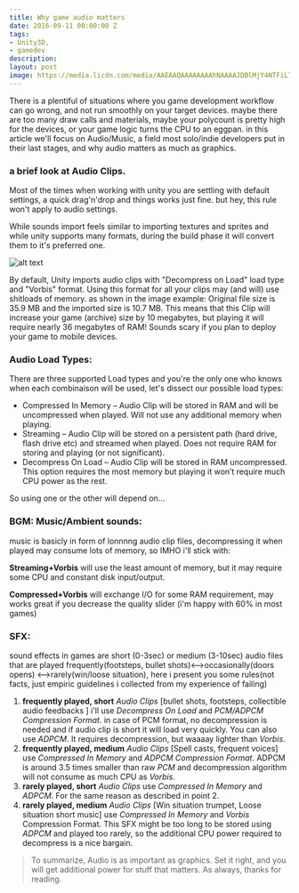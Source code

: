 ```yaml
---
title: Why game audio matters
date: 2016-09-11 00:00:00 Z
tags:
- Unity3D,
- gamedev
description: 
layout: post
image: https://media.licdn.com/media/AAEAAQAAAAAAAAhNAAAAJDBlMjY4NTFiLTY4NGEtNGQ4Mi1hYjgwLWEyYTI2ZmZhNTQ4Mw.png
---
```


There is a plentiful of situations where you game development workflow can go wrong, and not run smoothly on your target devices. maybe there are too many draw calls and materials, maybe your polycount is pretty high for the devices, or your game logic turns the CPU to an eggpan. in this article we'll focus on Audio/Music, a field most solo/indie developers put in their last stages, and why audio matters as much as graphics.

### a brief look at Audio Clips.

Most of the times when working with unity you are settling with default settings, a quick drag'n'drop and things works just fine. but hey, this rule won't apply to audio settings.

While sounds import feels similar to importing textures and sprites and while unity supports many formats, during the build phase it will convert them to it's preferred one.

![alt text](https://media.licdn.com/mpr/mpr/shrinknp_400_400/AAEAAQAAAAAAAAhbAAAAJDEyZTQxNDRiLWMzZGEtNDZmMi05ZDdiLTc2ZjYzZjkzNDliYw.png)

By default, Unity imports audio clips with "Decompress on Load" load type and "Vorbis" format. Using this format for all your clips may (and will) use shitloads of memory. as shown in the image example: Original file size is 35.9 MB and the imported size is 10.7 MB. This means that this Clip will increase your game (archive) size by 10 megabytes, but playing it will require nearly 36 megabytes of RAM! Sounds scary if you plan to deploy your game to mobile devices.

### Audio Load Types:

There are three supported Load types and you're the only one who knows when each combinaison will be used, let's dissect our possible load types:

* Compressed In Memory – Audio Clip will be stored in RAM and will be uncompressed when played. Will not use any additional memory when playing.
* Streaming – Audio Clip will be stored on a persistent path (hard drive, flash drive etc) and streamed when played. Does not require RAM for storing and playing (or not significant).
* Decompress On Load – Audio Clip will be stored in RAM uncompressed. This option requires the most memory but playing it won’t require much CPU power as the rest.

So using one or the other will depend on...

### BGM: Music/Ambient sounds:
music is basicly in form of lonnnng audio clip files, decompressing it when played may consume lots of memory, so IMHO i'll stick with:

**Streaming+Vorbis** will use the least amount of memory, but it may require some CPU and constant disk input/output.

**Compressed+Vorbis** will exchange I/O for some RAM requirement, may works great if you decrease the quality slider (i'm happy with 60% in most games)

### SFX:

sound effects in games are short (0-3sec) or medium (3-10sec) audio files that are played frequently(footsteps, bullet shots)<-->occasionally(doors opens) <-->rarely(win/loose situation), here i present you some rules(not facts, just empiric guidelines i collected from my experience of failing)

1. **frequently played, short** *Audio Clips* [bullet shots, footsteps, collectible audio feedbacks ] i'll use *Decompress On Load* and *PCM/ADPCM Compression Format*. in case of PCM format, no decompression is needed and if audio clip is short it will load very quickly. You can also use *ADPCM*. It requires decompression, but waaaay lighter than *Vorbis*.
2. **frequently played, medium** *Audio Clips* [Spell casts, frequent voices]  use *Compressed In Memory* and *ADPCM Compression Format*. ADPCM is around 3.5 times smaller than raw *PCM* and decompression algorithm will not consume as much CPU as *Vorbis*.
3. **rarely played, short** *Audio Clips* use *Compressed In Memory* and *ADPCM*. For the same reason as described in point 2.
4. **rarely played, medium** *Audio Clips* [Win situation trumpet, Loose situation short music]  use *Compressed In Memory*  and *Vorbis* Compression Format. This SFX might be too long to be stored using *ADPCM* and played too rarely, so the additional CPU power required to decompress is a nice bargain.

>To summarize, Audio is as important as graphics. Set it right, and you will get additional power for stuff that matters.
>As always, thanks for reading.